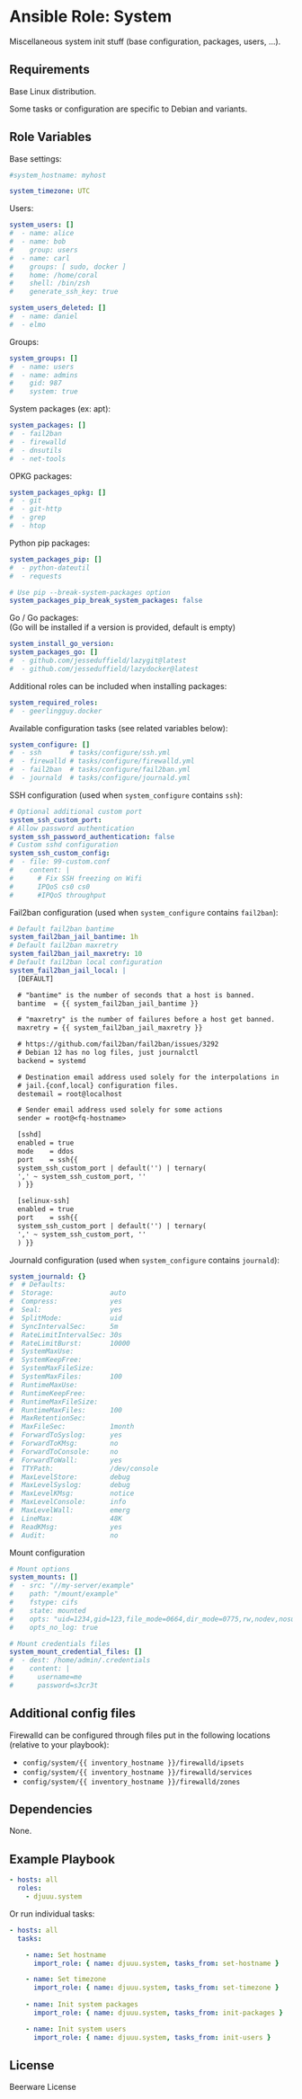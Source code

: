 Ansible Role: System
====================

Miscellaneous system init stuff (base configuration, packages, users, ...).

Requirements
------------

Base Linux distribution.

Some tasks or configuration are specific to Debian and variants.

Role Variables
--------------

Base settings:

```yaml
#system_hostname: myhost

system_timezone: UTC
```

Users:

```yaml
system_users: []
#  - name: alice
#  - name: bob
#    group: users
#  - name: carl
#    groups: [ sudo, docker ]
#    home: /home/coral
#    shell: /bin/zsh
#    generate_ssh_key: true

system_users_deleted: []
#  - name: daniel
#  - elmo
```

Groups:

```yaml
system_groups: []
#  - name: users
#  - name: admins
#    gid: 987
#    system: true
```

System packages (ex: apt):

```yaml
system_packages: []
#  - fail2ban
#  - firewalld
#  - dnsutils
#  - net-tools
```

OPKG packages:

```yaml
system_packages_opkg: []
#  - git
#  - git-http
#  - grep
#  - htop
```

Python pip packages:

```yaml
system_packages_pip: []
#  - python-dateutil
#  - requests

# Use pip --break-system-packages option
system_packages_pip_break_system_packages: false
```

Go / Go packages:  
(Go will be installed if a version is provided, default is empty)

```yaml
system_install_go_version:
system_packages_go: []
#  - github.com/jesseduffield/lazygit@latest
#  - github.com/jesseduffield/lazydocker@latest
```

Additional roles can be included when installing packages:
```yaml
system_required_roles:
#  - geerlingguy.docker
```

Available configuration tasks (see related variables below):

```yaml
system_configure: []
#  - ssh       # tasks/configure/ssh.yml
#  - firewalld # tasks/configure/firewalld.yml
#  - fail2ban  # tasks/configure/fail2ban.yml
#  - journald  # tasks/configure/journald.yml
```

SSH configuration (used when `system_configure` contains `ssh`):

```yaml
# Optional additional custom port
system_ssh_custom_port:
# Allow password authentication
system_ssh_password_authentication: false
# Custom sshd configuration
system_ssh_custom_config:
#  - file: 99-custom.conf
#    content: |
#      # Fix SSH freezing on Wifi
#      IPQoS cs0 cs0
#      #IPQoS throughput
```

Fail2ban configuration (used when `system_configure` contains `fail2ban`):

```yaml
# Default fail2ban bantime
system_fail2ban_jail_bantime: 1h
# Default fail2ban maxretry
system_fail2ban_jail_maxretry: 10
# Default fail2ban local configuration
system_fail2ban_jail_local: |
  [DEFAULT]

  # "bantime" is the number of seconds that a host is banned.
  bantime  = {{ system_fail2ban_jail_bantime }}

  # "maxretry" is the number of failures before a host get banned.
  maxretry = {{ system_fail2ban_jail_maxretry }}

  # https://github.com/fail2ban/fail2ban/issues/3292
  # Debian 12 has no log files, just journalctl
  backend = systemd

  # Destination email address used solely for the interpolations in
  # jail.{conf,local} configuration files.
  destemail = root@localhost

  # Sender email address used solely for some actions
  sender = root@<fq-hostname>

  [sshd]
  enabled = true
  mode    = ddos
  port    = ssh{{
  system_ssh_custom_port | default('') | ternary(
  ',' ~ system_ssh_custom_port, ''
  ) }}

  [selinux-ssh]
  enabled = true
  port    = ssh{{
  system_ssh_custom_port | default('') | ternary(
  ',' ~ system_ssh_custom_port, ''
  ) }}
```

Journald configuration (used when `system_configure` contains `journald`):

```yaml
system_journald: {}
#  # Defaults:
#  Storage:              auto
#  Compress:             yes
#  Seal:                 yes
#  SplitMode:            uid
#  SyncIntervalSec:      5m
#  RateLimitIntervalSec: 30s
#  RateLimitBurst:       10000
#  SystemMaxUse:
#  SystemKeepFree:
#  SystemMaxFileSize:
#  SystemMaxFiles:       100
#  RuntimeMaxUse:
#  RuntimeKeepFree:
#  RuntimeMaxFileSize:
#  RuntimeMaxFiles:      100
#  MaxRetentionSec:
#  MaxFileSec:           1month
#  ForwardToSyslog:      yes
#  ForwardToKMsg:        no
#  ForwardToConsole:     no
#  ForwardToWall:        yes
#  TTYPath:              /dev/console
#  MaxLevelStore:        debug
#  MaxLevelSyslog:       debug
#  MaxLevelKMsg:         notice
#  MaxLevelConsole:      info
#  MaxLevelWall:         emerg
#  LineMax:              48K
#  ReadKMsg:             yes
#  Audit:                no
```

Mount configuration

```yaml
# Mount options
system_mounts: []
#  - src: "//my-server/example"
#    path: "/mount/example"
#    fstype: cifs
#    state: mounted
#    opts: "uid=1234,gid=123,file_mode=0664,dir_mode=0775,rw,nodev,nosuid,noexec,credentials=/home/admin/.credentials,iocharset=utf8"
#    opts_no_log: true

# Mount credentials files
system_mount_credential_files: []
#  - dest: /home/admin/.credentials
#    content: |
#      username=me
#      password=s3cr3t
```

Additional config files
-----------------------

Firewalld can be configured through files put in the following locations (relative to your playbook):

- `config/system/{{ inventory_hostname }}/firewalld/ipsets` 
- `config/system/{{ inventory_hostname }}/firewalld/services` 
- `config/system/{{ inventory_hostname }}/firewalld/zones`

Dependencies
------------

None.

Example Playbook
----------------

```yaml
- hosts: all
  roles:
    - djuuu.system
```

Or run individual tasks:

```yaml
- hosts: all
  tasks:

    - name: Set hostname
      import_role: { name: djuuu.system, tasks_from: set-hostname }

    - name: Set timezone
      import_role: { name: djuuu.system, tasks_from: set-timezone }
        
    - name: Init system packages
      import_role: { name: djuuu.system, tasks_from: init-packages }

    - name: Init system users
      import_role: { name: djuuu.system, tasks_from: init-users }
```

License
-------

Beerware License
